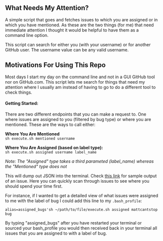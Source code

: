 ## What Needs My Attention?

A simple script that goes and fetches issues to which you are assigned
or in which you have mentioned. As these are the two things (for me)
that need immediate attention I thought it would be helpful to have them
as a command line option.  

This script can search for either you (with your username) or for
another GitHub user. The username value can be any valid username.  

## Motivations For Using This Repo

Most days I start my day on the command line and not in a GUI GitHub
tool nor on GitHub.com. This script lets me search for things that need
my attention where I usually am instead of having to go to do a
different tool to check things. 

#### Getting Started:

There are two different endpoints that you can make a request to. One
where issues are assigned to you (filtered by bug type) or where you are
mentioned. These are the ways to call either:

**Where You Are Mentioned**  
`sh execute.sh mentioned username` 

**Where You Are Assigned (based on label type):**  
`sh execute.sh assigned username label_name`

*Note: The "Assigned" type takes a third parameted (label_name) whereas
the "Mentioned" type does not*

This will dump out JSON into the terminal. Check [this
link](https://developer.github.com/v3/issues/) for sample output of an
issue. Here you can quickly scan
through issues to see where you should spend your time first.

For instance, if I wanted to get a detailed view of what issues were
assigned to me with the label of bug I could add this line to my `.bash_profile`:  

`alias=assigned_bugs'sh ~/path/to/file/execute.sh assigned mattcantstop bug`

By typing "assigned_bugs" after you have restarted your terminal or sourced your bash_profile
you would then received back in your terminal all issues that you are
assigned to with a label of bug.
